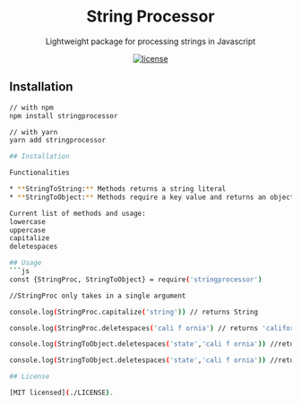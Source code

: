 <h1 align="center">String Processor</h1>

<div align="center">

Lightweight package for processing strings in Javascript 

[![license](https://img.shields.io/badge/license-MIT-blue.svg)](https://github.com/ptxd/stringprocessor.git/master/LICENSE)

</div>

## Installation

```sh
// with npm
npm install stringprocessor

// with yarn
yarn add stringprocessor

## Installation

Functionalities

* **StringToString:** Methods returns a string literal
* **StringToObject:** Methods require a key value and returns an object key-value pair

Current list of methods and usage:
lowercase
uppercase
capitalize
deletespaces

## Usage
```js
const {StringProc, StringToObject} = require('stringprocessor')

//StringProc only takes in a single argument

console.log(StringProc.capitalize('string')) // returns String

console.log(StringProc.deletespaces('cali f ornia') // returns 'california'

console.log(StringToObject.deletespaces('state','cali f ornia')) //returns {state:'california'}

console.log(StringToObject.deletespaces('state','cali f ornia')) //returns {state:'California'}

## License

[MIT licensed](./LICENSE).